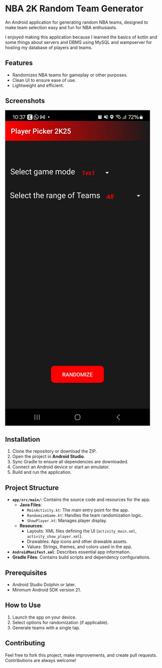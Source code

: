 
# NBA 2K Random Team Generator

An Android application for generating random NBA teams, designed to make team selection easy and fun for NBA enthusiasts.

I enjoyed making this application because I learned the basics of kotlin
and some things about servers and DBMS using MySQL and wampserver for hosting
my database of players and teams.

## Features

- Randomizes NBA teams for gameplay or other purposes.
- Clean UI to ensure ease of use.
- Lightweight and efficient.

## Screenshots

![Main Screen](screenshots/screenshot1.jpg)

## Installation

1. Clone the repository or download the ZIP.
2. Open the project in **Android Studio**.
3. Sync Gradle to ensure all dependencies are downloaded.
4. Connect an Android device or start an emulator.
5. Build and run the application.

## Project Structure

- **`app/src/main/`**: Contains the source code and resources for the app.
  - **Java Files**:
    - `MainActivity.kt`: The main entry point for the app.
    - `RandomizeGame.kt`: Handles the team randomization logic.
    - `ShowPlayer.kt`: Manages player display.
  - **Resources**:
    - Layouts: XML files defining the UI (`activity_main.xml`, `activity_show_player.xml`).
    - Drawables: App icons and other drawable assets.
    - Values: Strings, themes, and colors used in the app.
- **`AndroidManifest.xml`**: Describes essential app information.
- **Gradle Files**: Contains build scripts and dependency configurations.

## Prerequisites

- Android Studio Dolphin or later.
- Minimum Android SDK version 21.

## How to Use

1. Launch the app on your device.
2. Select options for randomization (if applicable).
3. Generate teams with a single tap.

## Contributing

Feel free to fork this project, make improvements, and create pull requests. Contributions are always welcome!
